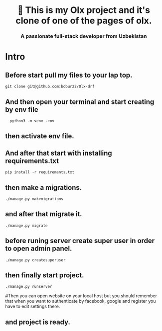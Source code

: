 <h1 align="center"> 👋 This is my Olx project and it's clone of one of the pages of olx.</h1>
<h3 align="center">A passionate full-stack developer from Uzbekistan</h3>
<h1> Intro </h1>


## Before start pull my files to your lap top.
    git clone git@github.com:bobur22/Olx-drf
## And then open your terminal and start creating by env file
      python3 -m venv .env
## then activate env file.
## And after that start with installing requirements.txt
    pip install -r requirements.txt
## then make a migrations.
    ./manage.py makemigrations

## and after that migrate it.
    ./manage.py migrate

## before runing server create super user in order to open admin panel.
    ./manage.py createsuperuser

## then finally start project.
    ./manage.py runserver

#Then you can open website on your local host but you should remember that when you want to authenticate by facebook, google and register you have to edit settings there.
## and project is ready.
